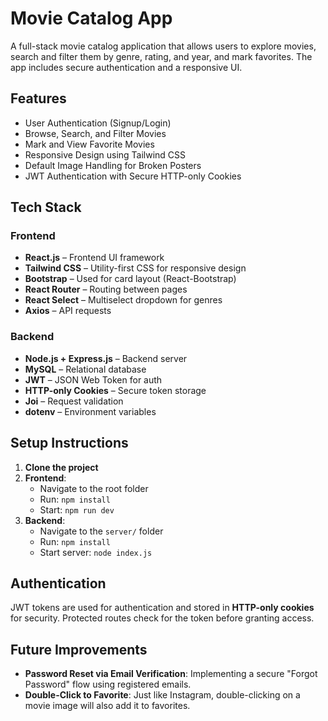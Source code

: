 # Movie Catalog App

A full-stack movie catalog application that allows users to explore movies, search and filter them by genre, rating, and year, and mark favorites. The app includes secure authentication and a responsive UI.

## Features

-  User Authentication (Signup/Login)
-  Browse, Search, and Filter Movies
-  Mark and View Favorite Movies
-  Responsive Design using Tailwind CSS
-  Default Image Handling for Broken Posters
-  JWT Authentication with Secure HTTP-only Cookies


## Tech Stack

### Frontend
- **React.js** – Frontend UI framework
- **Tailwind CSS** – Utility-first CSS for responsive design
- **Bootstrap** – Used for card layout (React-Bootstrap)
- **React Router** – Routing between pages
- **React Select** – Multiselect dropdown for genres
- **Axios** – API requests

### Backend
- **Node.js + Express.js** – Backend server
- **MySQL** – Relational database
- **JWT** – JSON Web Token for auth
- **HTTP-only Cookies** – Secure token storage
- **Joi** – Request validation
- **dotenv** – Environment variables


##  Setup Instructions

1. **Clone the project**
2. **Frontend**:  
   - Navigate to the root folder  
   - Run: `npm install`  
   - Start: `npm run dev`
3. **Backend**:  
   - Navigate to the `server/` folder  
   - Run: `npm install`  
   - Start server: `node index.js`


##  Authentication

JWT tokens are used for authentication and stored in **HTTP-only cookies** for security. Protected routes check for the token before granting access.

##  Future Improvements

- **Password Reset via Email Verification**: Implementing a secure "Forgot Password" flow using registered emails.
- **Double-Click to Favorite**: Just like Instagram, double-clicking on a movie image will also add it to favorites.





